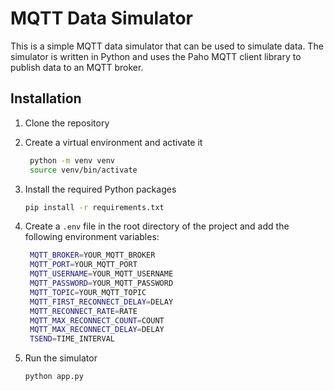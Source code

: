 # MQTT Data Simulator

This is a simple MQTT data simulator that can be used to simulate data. The simulator is written in Python and uses the Paho MQTT client library to publish data to an MQTT broker.

## Installation

1. Clone the repository

2. Create a virtual environment and activate it

   ```bash
    python -m venv venv
    source venv/bin/activate
   ```

3. Install the required Python packages

   ```bash
   pip install -r requirements.txt
   ```

4. Create a `.env` file in the root directory of the project and add the following environment variables:

   ```bash
    MQTT_BROKER=YOUR_MQTT_BROKER
    MQTT_PORT=YOUR_MQTT_PORT
    MQTT_USERNAME=YOUR_MQTT_USERNAME
    MQTT_PASSWORD=YOUR_MQTT_PASSWORD
    MQTT_TOPIC=YOUR_MQTT_TOPIC
    MQTT_FIRST_RECONNECT_DELAY=DELAY
    MQTT_RECONNECT_RATE=RATE
    MQTT_MAX_RECONNECT_COUNT=COUNT
    MQTT_MAX_RECONNECT_DELAY=DELAY
    TSEND=TIME_INTERVAL
   ```

5. Run the simulator

   ```bash
   python app.py
   ```
